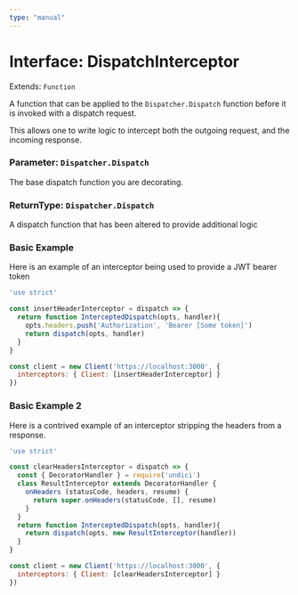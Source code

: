```yaml
---
type: "manual"
---
```


# Interface: DispatchInterceptor

Extends: `Function`

A function that can be applied to the `Dispatcher.Dispatch` function before it is invoked with a dispatch request.

This allows one to write logic to intercept both the outgoing request, and the incoming response.

### Parameter: `Dispatcher.Dispatch`

The base dispatch function you are decorating.

### ReturnType: `Dispatcher.Dispatch`

A dispatch function that has been altered to provide additional logic

### Basic Example

Here is an example of an interceptor being used to provide a JWT bearer token

```js
'use strict'

const insertHeaderInterceptor = dispatch => {
  return function InterceptedDispatch(opts, handler){
    opts.headers.push('Authorization', 'Bearer [Some token]')
    return dispatch(opts, handler)
  }
}

const client = new Client('https://localhost:3000', {
  interceptors: { Client: [insertHeaderInterceptor] }
})

```

### Basic Example 2

Here is a contrived example of an interceptor stripping the headers from a response.

```js
'use strict'

const clearHeadersInterceptor = dispatch => {
  const { DecoratorHandler } = require('undici')
  class ResultInterceptor extends DecoratorHandler {
    onHeaders (statusCode, headers, resume) {
      return super.onHeaders(statusCode, [], resume)
    }
  }
  return function InterceptedDispatch(opts, handler){
    return dispatch(opts, new ResultInterceptor(handler))
  }
}

const client = new Client('https://localhost:3000', {
  interceptors: { Client: [clearHeadersInterceptor] }
})

```
